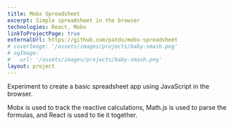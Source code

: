 ```yaml
---
title: Mobx Spreadsheet
excerpt: Simple spreadsheet in the browser
technologies: React, Mobx
linkToProjectPage: true
externalUrl: https://github.com/patdx/mobx-spreadsheet
# coverImage: '/assets/images/projects/baby-smash.png'
# ogImage:
#   url: '/assets/images/projects/baby-smash.png'
layout: project
---
```


Experiment to create a basic spreadsheet app using JavaScript in the browser.

Mobx is used to track the reactive calculations, Math.js is used to parse the
formulas, and React is used to tie it together.
